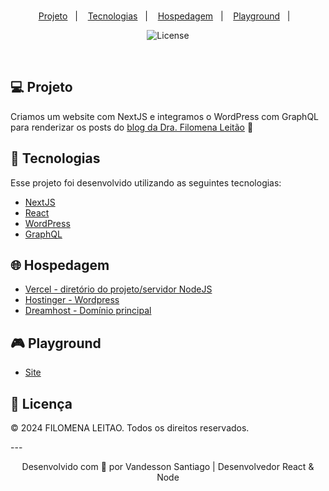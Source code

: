 <br>

<p align="center">
  <a href="#-projeto">Projeto</a>&nbsp;&nbsp;&nbsp;|&nbsp;&nbsp;&nbsp;
  <a href="#rocket-tecnologias">Tecnologias</a>&nbsp;&nbsp;&nbsp;|&nbsp;&nbsp;&nbsp;
  <a href="#-hosting">Hospedagem</a>&nbsp;&nbsp;&nbsp;|&nbsp;&nbsp;&nbsp;
  <a href="#-playground">Playground</a>&nbsp;&nbsp;&nbsp;|&nbsp;&nbsp;&nbsp;
</p>

<p align="center">
   <img  src="https://img.shields.io/static/v1?label=license&message=Copyright&color=8257E6&labelColor=121214" alt="License">
</p>

<br>


## 💻 Projeto

Criamos um website com NextJS e integramos o WordPress com GraphQL para renderizar os posts do [blog da Dra. Filomena Leitão](https://www.filomenaleitao.pt) 💜 


## 🚀 Tecnologias

Esse projeto foi desenvolvido utilizando as seguintes tecnologias:

- [NextJS](https://nextjs.org/)
- [React](https://reactjs.org/)
- [WordPress](https://pt.wordpress.org/)
- [GraphQL](https://graphql.org/)

## 🌐 Hospedagem

- [Vercel - diretório do projeto/servidor NodeJS](https://vercel.com/dashboard)
- [Hostinger - Wordpress](https://www.hostinger.com/)
- [Dreamhost - Domínio principal](https://www.dreamhost.com/)


## 🎮 Playground

- [Site](https://filomenaleitao.pt/)

## 📝 Licença

<p>© 2024 FILOMENA LEITAO. Todos os direitos reservados.</p>
---

<p align="center">Desenvolvido com 💜 por Vandesson Santiago | Desenvolvedor React & Node</p>


